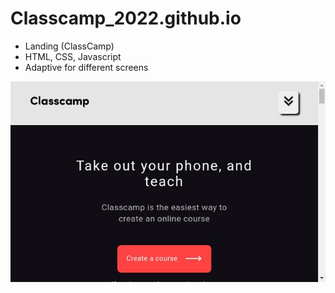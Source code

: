 # Classcamp_2022.github.io

- Landing (ClassCamp)
- HTML, CSS, Javascript
- Adaptive for different screens

![Screenshot](https://github.com/Elena5585/Classcamp_2022.github.io/blob/main/screenshot.jpg)

